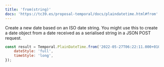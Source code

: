 ```yaml
---
title: 'from(string)'
docs: 'https://tc39.es/proposal-temporal/docs/plaindatetime.html#from'
---
```


Create a new date based on an ISO date string. You might use this to create a
date object from a date received as a serialised string in a JSON POST request.

```javascript
const result = Temporal.PlainDateTime.from('2022-05-27T06:22:11.000+0100').toLocaleString('en-GB', {
	dateStyle: 'full',
	timeStyle: 'long',
});
```
